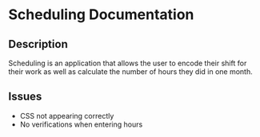 # Scheduling Documentation

## Description
Scheduling is an application that allows the user to encode their shift for their work as well as calculate the number of hours they did in one month.

## Issues
- CSS not appearing correctly
- No verifications when entering hours